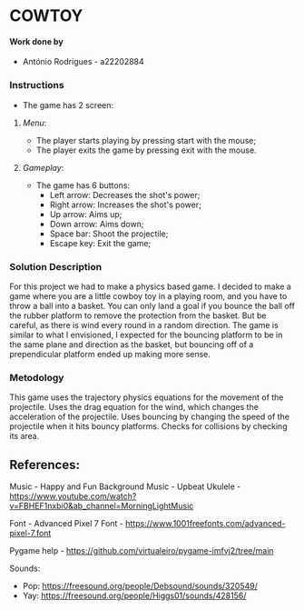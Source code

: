 # **COWTOY**




#### Work done by

- António Rodrigues - a22202884



### Instructions

- The game has 2 screen:

1. *Menu*:
  
   - The player starts playing by pressing start with the mouse;
   - The player exits the game by pressing exit with the mouse.
  
2. *Gameplay*:
   
   - The game has 6 buttons:
     - Left arrow: Decreases the shot's power;
     - Right arrow: Increases the shot's power;
     - Up arrow: Aims up;
     - Down arrow: Aims down;
     - Space bar: Shoot the projectile;
     - Escape key: Exit the game;


### Solution Description


   For this project we had to make a physics based game.
   I decided to make a game where you are a little cowboy toy in a playing room, and you have to throw a ball into a basket.
   You can only land a goal if you bounce the ball off the rubber platform to remove the protection from the basket.
   But be careful, as there is wind every round in a random direction.
   The game is similar to what I envisioned, I expected for the bouncing platform to be in the same plane and direction as the basket, but bouncing off of a prependicular platform ended up making more sense.


### Metodology

  This game uses the trajectory physics equations for the movement of the projectile.
  Uses the drag equation for the wind, which changes the acceleration of the projectile.
  Uses bouncing by changing the speed of the projectile when it hits bouncy platforms.
  Checks for collisions by checking its area.



## References:

Music - Happy and Fun Background Music - Upbeat Ukulele - https://www.youtube.com/watch?v=FBHEF1nxbi0&ab_channel=MorningLightMusic

Font - Advanced Pixel 7 Font - https://www.1001freefonts.com/advanced-pixel-7.font

Pygame help - https://github.com/virtualeiro/pygame-imfvj2/tree/main

Sounds:
- Pop: https://freesound.org/people/Debsound/sounds/320549/
- Yay: https://freesound.org/people/Higgs01/sounds/428156/
